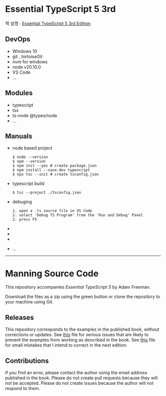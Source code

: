 # Essential TypeScript 5 3rd

책 설명 : [Essential TypeScript 5 3rd Edition](https://www.manning.com/books/essential-typescript-5-third-edition)

## DevOps

- Windows 10
- git , tortoiseGit
- nvm for windows
- node v20.10.0
- VS Code
- ...

## Modules

- typescript
- tsx
- ts-node @types/node
- ...

## Manuals

- node based project

  ```
  $ node --version
  $ npm --version
  $ npm init --yes # create package.json
  $ npm install --save-dev typescript
  $ npx tsc --init # create tsconfig.json
  ```

- typescript build

  ```
  $ tsc --project ./tsconfig.json
  ```

- debuging

  ```
  1. open a .ts source file in VS Code 
  2. select 'Debug TS Program' from the 'Run and Debug' Panel
  2. press F5
  ```

- 
- 
- 
- ...

---


# Manning Source Code

This repository accompanies *Essential TypeScript 5* by Adam Freeman.

Download the files as a zip using the green button or clone the repository to your machine using Git.

## Releases

This repository corresponds to the examples in the published book, without corrections or updates. See [this](errata.md) file for serious issues that are likely to prevent the examples from working as described in the book. See [this](typos.md) file for small mistakes that I intend to correct in the next edition.

## Contributions

If you find an error, please contact the author using the email address published in the book. Please do not create pull requests because they will not be accepted. Please do not create issues because the author will not respond to them.

